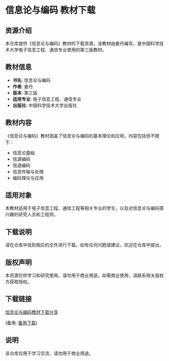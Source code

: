 # 信息论与编码 教材下载

## 资源介绍

本仓库提供《信息论与编码》教材的下载资源，该教材由姜丹编写，是中国科学技术大学电子信息工程、通信专业使用的第三版教材。

## 教材信息

- **书名**: 信息论与编码
- **作者**: 姜丹
- **版本**: 第三版
- **适用专业**: 电子信息工程、通信专业
- **出版社**: 中国科学技术大学出版社

## 教材内容

《信息论与编码》教材涵盖了信息论与编码的基本理论和应用，内容包括但不限于：

- 信息论基础
- 信源编码
- 信道编码
- 信息传输与处理
- 编码理论与应用

## 适用对象

本教材适用于电子信息工程、通信工程等相关专业的学生，以及对信息论与编码感兴趣的研究人员和工程师。

## 下载说明

请在仓库中找到相应的文件进行下载。如有任何问题或建议，欢迎在仓库中提出。

## 版权声明

本资源仅供学习和研究使用，请勿用于商业用途。如需商业使用，请联系相关版权方获取授权。

## 下载链接
[信息论与编码教材下载分享](https://pan.quark.cn/s/14ac5f2384ac) 

(备用: [备用下载](https://pan.baidu.com/s/1X-PrjalZZiB28hXTLchmvA?pwd=1234))

## 说明

该仓库仅用于学习交流，请勿用于商业用途。
